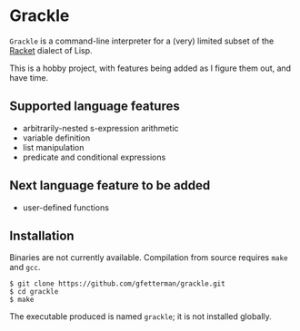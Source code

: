 # Grackle

`Grackle` is a command-line interpreter for a (very) limited subset of the
[Racket](https://racket-lang.org) dialect of Lisp.

This is a hobby project, with features being added as I figure them out, and 
have time.

## Supported language features

* arbitrarily-nested s-expression arithmetic
* variable definition
* list manipulation
* predicate and conditional expressions

## Next language feature to be added

* user-defined functions

## Installation

Binaries are not currently available. Compilation from source requires `make`
and `gcc`.

    $ git clone https://github.com/gfetterman/grackle.git
    $ cd grackle
    $ make

The executable produced is named `grackle`; it is not installed globally.
